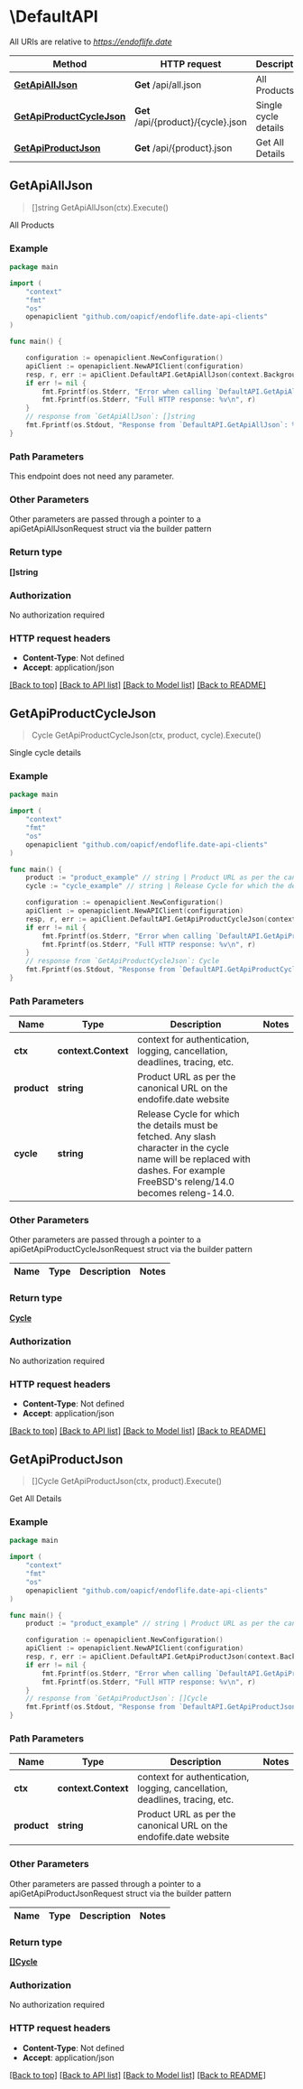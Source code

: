 # \DefaultAPI

All URIs are relative to *https://endoflife.date*

Method | HTTP request | Description
------------- | ------------- | -------------
[**GetApiAllJson**](DefaultAPI.md#GetApiAllJson) | **Get** /api/all.json | All Products
[**GetApiProductCycleJson**](DefaultAPI.md#GetApiProductCycleJson) | **Get** /api/{product}/{cycle}.json | Single cycle details
[**GetApiProductJson**](DefaultAPI.md#GetApiProductJson) | **Get** /api/{product}.json | Get All Details



## GetApiAllJson

> []string GetApiAllJson(ctx).Execute()

All Products



### Example

```go
package main

import (
	"context"
	"fmt"
	"os"
	openapiclient "github.com/oapicf/endoflife.date-api-clients"
)

func main() {

	configuration := openapiclient.NewConfiguration()
	apiClient := openapiclient.NewAPIClient(configuration)
	resp, r, err := apiClient.DefaultAPI.GetApiAllJson(context.Background()).Execute()
	if err != nil {
		fmt.Fprintf(os.Stderr, "Error when calling `DefaultAPI.GetApiAllJson``: %v\n", err)
		fmt.Fprintf(os.Stderr, "Full HTTP response: %v\n", r)
	}
	// response from `GetApiAllJson`: []string
	fmt.Fprintf(os.Stdout, "Response from `DefaultAPI.GetApiAllJson`: %v\n", resp)
}
```

### Path Parameters

This endpoint does not need any parameter.

### Other Parameters

Other parameters are passed through a pointer to a apiGetApiAllJsonRequest struct via the builder pattern


### Return type

**[]string**

### Authorization

No authorization required

### HTTP request headers

- **Content-Type**: Not defined
- **Accept**: application/json

[[Back to top]](#) [[Back to API list]](../README.md#documentation-for-api-endpoints)
[[Back to Model list]](../README.md#documentation-for-models)
[[Back to README]](../README.md)


## GetApiProductCycleJson

> Cycle GetApiProductCycleJson(ctx, product, cycle).Execute()

Single cycle details



### Example

```go
package main

import (
	"context"
	"fmt"
	"os"
	openapiclient "github.com/oapicf/endoflife.date-api-clients"
)

func main() {
	product := "product_example" // string | Product URL as per the canonical URL on the endofife.date website
	cycle := "cycle_example" // string | Release Cycle for which the details must be fetched. Any slash character in the cycle name will be replaced with dashes. For example FreeBSD's releng/14.0 becomes releng-14.0.

	configuration := openapiclient.NewConfiguration()
	apiClient := openapiclient.NewAPIClient(configuration)
	resp, r, err := apiClient.DefaultAPI.GetApiProductCycleJson(context.Background(), product, cycle).Execute()
	if err != nil {
		fmt.Fprintf(os.Stderr, "Error when calling `DefaultAPI.GetApiProductCycleJson``: %v\n", err)
		fmt.Fprintf(os.Stderr, "Full HTTP response: %v\n", r)
	}
	// response from `GetApiProductCycleJson`: Cycle
	fmt.Fprintf(os.Stdout, "Response from `DefaultAPI.GetApiProductCycleJson`: %v\n", resp)
}
```

### Path Parameters


Name | Type | Description  | Notes
------------- | ------------- | ------------- | -------------
**ctx** | **context.Context** | context for authentication, logging, cancellation, deadlines, tracing, etc.
**product** | **string** | Product URL as per the canonical URL on the endofife.date website | 
**cycle** | **string** | Release Cycle for which the details must be fetched. Any slash character in the cycle name will be replaced with dashes. For example FreeBSD&#39;s releng/14.0 becomes releng-14.0. | 

### Other Parameters

Other parameters are passed through a pointer to a apiGetApiProductCycleJsonRequest struct via the builder pattern


Name | Type | Description  | Notes
------------- | ------------- | ------------- | -------------



### Return type

[**Cycle**](Cycle.md)

### Authorization

No authorization required

### HTTP request headers

- **Content-Type**: Not defined
- **Accept**: application/json

[[Back to top]](#) [[Back to API list]](../README.md#documentation-for-api-endpoints)
[[Back to Model list]](../README.md#documentation-for-models)
[[Back to README]](../README.md)


## GetApiProductJson

> []Cycle GetApiProductJson(ctx, product).Execute()

Get All Details



### Example

```go
package main

import (
	"context"
	"fmt"
	"os"
	openapiclient "github.com/oapicf/endoflife.date-api-clients"
)

func main() {
	product := "product_example" // string | Product URL as per the canonical URL on the endofife.date website

	configuration := openapiclient.NewConfiguration()
	apiClient := openapiclient.NewAPIClient(configuration)
	resp, r, err := apiClient.DefaultAPI.GetApiProductJson(context.Background(), product).Execute()
	if err != nil {
		fmt.Fprintf(os.Stderr, "Error when calling `DefaultAPI.GetApiProductJson``: %v\n", err)
		fmt.Fprintf(os.Stderr, "Full HTTP response: %v\n", r)
	}
	// response from `GetApiProductJson`: []Cycle
	fmt.Fprintf(os.Stdout, "Response from `DefaultAPI.GetApiProductJson`: %v\n", resp)
}
```

### Path Parameters


Name | Type | Description  | Notes
------------- | ------------- | ------------- | -------------
**ctx** | **context.Context** | context for authentication, logging, cancellation, deadlines, tracing, etc.
**product** | **string** | Product URL as per the canonical URL on the endofife.date website | 

### Other Parameters

Other parameters are passed through a pointer to a apiGetApiProductJsonRequest struct via the builder pattern


Name | Type | Description  | Notes
------------- | ------------- | ------------- | -------------


### Return type

[**[]Cycle**](Cycle.md)

### Authorization

No authorization required

### HTTP request headers

- **Content-Type**: Not defined
- **Accept**: application/json

[[Back to top]](#) [[Back to API list]](../README.md#documentation-for-api-endpoints)
[[Back to Model list]](../README.md#documentation-for-models)
[[Back to README]](../README.md)

